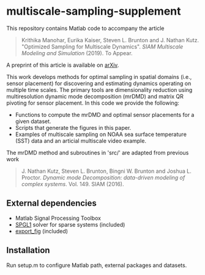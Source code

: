 # multiscale-sampling-supplement

This repository contains Matlab code to accompany the article
> Krithika Manohar, Eurika Kaiser, Steven L. Brunton and J. Nathan Kutz. "Optimized Sampling for Multiscale Dynamics". *SIAM Multiscale Modeling and Simulation* (2019). To Appear.

A preprint of this article is available on [arXiv](https://arxiv.org/pdf/1712.05085.pdf). 

This work develops methods for optimal sampling in spatial domains (i.e., sensor placement) for discovering and estimating dynamics operating on multiple time scales. The primary tools are dimensionality reduction using multiresolution dynamic mode decomposition (mrDMD) and matrix QR pivoting for sensor placement.
In this code we provide the following:
- Functions to compute the mrDMD and optimal sensor placements for a given dataset.
- Scripts that generate the figures in this paper. 
- Examples of multiscale sampling on NOAA sea surface temperature (SST) data and an articial multiscale video example. 

The mrDMD method and subroutines in 'src/' are adapted from previous work
> J. Nathan Kutz, Steven L. Brunton, Bingni W. Brunton and Joshua L. Proctor. *Dynamic mode Decomposition: data-driven modeling of complex systems*. Vol. 149. SIAM (2016).

## External dependencies

- Matlab Signal Processing Toolbox
- [SPGL1](https://www.cs.ubc.ca/~mpf/spgl1/) solver for sparse systems (included)
- [export_fig](https://www.mathworks.com/matlabcentral/fileexchange/23629-export_fig) (included)

## Installation

Run setup.m to configure Matlab path, external packages and datasets.
